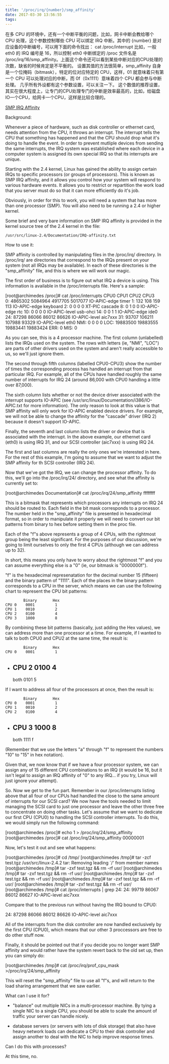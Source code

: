 ```yaml
---
title: '/proc/irq/{number}/smp_affinity'
date: 2017-03-30 13:56:55
tags:
---
```


在多 CPU 的环境中，还有一个中断平衡的问题，比如，网卡中断会教给哪个 CPU 处理，这个参数控制哪些 CPU 可以绑定 IRQ 中断。其中的 {number} 是对应设备的中断编号，可以用下面的命令找出：
cat /proc/interrupt
比如，一般 eth0 的 IRQ 编号是 16，所以控制 eth0 中断绑定的 /proc 文件名是 /proc/irq/16/smp_affinity。上面这个命令还可以看到某些中断对应的CPU处理的次数，缺省的时候肯定是不平衡的。
设置其值的方法很简单，smp_affinity 自身是一个位掩码（bitmask），特定的位对应特定的 CPU，这样，01 就意味着只有第一个 CPU 可以处理对应的中断，而 0f（0x1111）意味着四个 CPU 都会参与中断处理。
几乎所有外设都有这个参数设置，可以关注一下。
这个数值的推荐设置，其实在很大程度上，让专门的CPU处理专门的中断是效率最高的，比如，给磁盘IO一个CPU，给网卡一个CPU，这样是比较合理的。


[SMP IRQ Affinity](https://cs.uwaterloo.ca/~brecht/servers/apic/SMP-affinity.txt)

Background:  

Whenever a piece of hardware, such as disk controller or ethernet card, 
needs attention from the CPU, it throws an interrupt.  The interrupt tells
the CPU that something has happened and that the CPU should drop what
it's doing to handle the event.  In order to prevent mutliple devices from
sending the same interrupts, the IRQ system was established where each device
in a computer system is assigned its own special IRQ so that its interrupts
are unique.

Starting with the 2.4 kernel, Linux has gained the ability to assign certain
IRQs to specific processors (or groups of processors).  This is known
as SMP IRQ affinity, and it allows you control how your system will respond
to various hardware events.  It allows you to restrict or repartition
the work load that you server must do so that it can more efficiently do
it's job.

Obviously, in order for this to work, you will need a system that has more
than one processor (SMP).  You will also need to be running a 2.4 or higher
kernel.

Some brief and very bare information on SMP IRQ affinity is provided in
the kernel source tree of the 2.4 kernel in the file:

    /usr/src/linux-2.4/Documentation/IRQ-affinity.txt


How to use it:

SMP affinity is controlled by manipulating files in the /proc/irq/ directory.
In /proc/irq/ are directories that correspond to the IRQs present on your
system (not all IRQs may be available). In each of these directories is
the "smp_affinity" file, and this is where we will work our magic.

The first order of business is to figure out what IRQ a device is using.
This information is available in the /proc/interrupts file.  Here's a sample:

 [root@archimedes /proc]# cat /proc/interrupts 
            CPU0       CPU1       CPU2       CPU3       
   0:    4865302    5084964    4917705    5017077    IO-APIC-edge  timer
   1:        132        108        159        113    IO-APIC-edge  keyboard
   2:          0          0          0          0          XT-PIC  cascade
   8:          0          1          0          0    IO-APIC-edge  rtc
  10:          0          0          0          0   IO-APIC-level  usb-ohci
  14:          0          0          1          1    IO-APIC-edge  ide0
  24:      87298      86066      86012      86626   IO-APIC-level  aic7xxx
  31:      93707     106211     107988      93329   IO-APIC-level  eth0
 NMI:          0          0          0          0 
 LOC:   19883500   19883555   19883441   19883424 
 ERR:          0
 MIS:          0


As you can see, this is a 4 processor machine.  The first column (unlabelled)
lists the IRQs used on the system.  The rows with letters (ie, "NMI", "LOC")
are parts of other drivers used on the system and aren't really accessible
to us, so we'll just ignore them.

The second through fifth columns (labelled CPU0-CPU3) show the number of times
the corresponding process has handled an interrupt from that particular IRQ.
For example, all of the CPUs have handled roughly the same number of interrupts
for IRQ 24 (around 86,000 with CPU0 handling a little over 87,000).

The sixth column lists whether or not the device driver associated with the 
interrupt supports IO-APIC (see /usr/src/linux/Documentation/i386/IO-APIC.txt
for more information).  The only reason to look at this value is that 
SMP affinity will only work for IO-APIC enabled device drivers.  For
example, we will not be able to change the affinity for the "cascade"
driver (IRQ 2) because it doesn't support IO-APIC.

Finally, the seventh and last column lists the driver or device that is 
associated with the interrupt.  In the above example, our ethernet card
(eth0) is using IRQ 31, and our SCSI controller (aic7xxx) is using IRQ 24.

The first and last columns are really the only ones we're interested in here.
For the rest of this example, I'm going to assume that we want to adjust
the SMP affinity for th SCSI controller (IRQ 24).

Now that we've got the IRQ, we can change the processor affinity.  To
do this, we'll go into the /proc/irq/24/ directory, and see what the
affinity is currently set to:

 [root@archimedes Documentation]# cat /proc/irq/24/smp_affinity 
 ffffffff

This is a bitmask that represents which processors any interrupts on IRQ
24 should be routed to.  Each field in the bit mask corresponds to a processor.
The number held in the "smp_affinity" file is presented in hexadecimal format,
so in order to manipulate it properly we will need to convert our bit patterns
from binary to hex before setting them in the proc file.

Each of the "f"s above represents a group of 4 CPUs, with the rightmost
group being the least significant.  For the purposes of our discussion,
we're going to limit ourselves to only the first 4 CPUs (although we can
address up to 32).

In short, this means you only have to worry about the rightmost "f" and you
can assume everything else is a "0" (ie, our bitmask is "0000000f").

"f" is the hexadecimal represenatation for the decimal number 15 (fifteen)
and the binary pattern of "1111".  Each of the places in the binary pattern
corresponds to a CPU in the server, which means we can use the following
chart to represent the CPU bit patterns:

            Binary       Hex 
    CPU 0    0001         1 
    CPU 1    0010         2
    CPU 2    0100         4
    CPU 3    1000         8

By combining these bit patterns (basically, just adding the Hex values), we
can address more than one processor at a time.   For example, if I wanted
to talk to both CPU0 and CPU2 at the same time, the result is:

            Binary       Hex 
    CPU 0    0001         1 
  + CPU 2    0100         4
    -----------------------
    both     0101         5

If I want to address all four of the processors at once, then the result is:

            Binary       Hex 
    CPU 0    0001         1 
    CPU 1    0010         2
    CPU 2    0100         4
  + CPU 3    1000         8
    -----------------------
    both     1111         f

(Remember that we use the letters "a" through "f" to represent the numbers
 "10" to "15" in hex notation).

Given that, we now know that if we have a four processor system, we can 
assign any of 15 different CPU combinations to an IRQ (it would be 16, but
it isn't legal to assign an IRQ affinity of "0" to any IRQ... if you try,
Linux will just ignore your attempt).

So.  Now we get to the fun part.  Remember in our /proc/interrupts listing
above that all four of our CPUs had handled the close to the same amount of
interrupts for our SCSI card?  We now have the tools needed to limit managing
the SCSI card to just one processor and leave the other three free to
concentrate on doing other tasks.   Let's assume that we want to dedicate
our first CPU (CPU0) to handling the SCSI controller interrupts.  To do this,
we would simply run the following command:

 [root@archimedes /proc]# echo 1 > /proc/irq/24/smp_affinity 
 [root@archimedes /proc]# cat /proc/irq/24/smp_affinity 
 00000001

Now, let's test it out and see what happens:

 [root@archimedes /proc]# cd /tmp/
 [root@archimedes /tmp]# tar -zcf test.tgz /usr/src/linux-2.4.2 
 tar: Removing leading `/' from member names
 [root@archimedes /tmp]# tar -zxf test.tgz && rm -rf usr/
 [root@archimedes /tmp]# tar -zxf test.tgz && rm -rf usr/
 [root@archimedes /tmp]# tar -zxf test.tgz && rm -rf usr/
 [root@archimedes /tmp]# tar -zxf test.tgz && rm -rf usr/
 [root@archimedes /tmp]# tar -zxf test.tgz && rm -rf usr/
 [root@archimedes /tmp]# cat /proc/interrupts | grep 24:
  24:      99719      86067      86012      86627   IO-APIC-level  aic7xxx

Compare that to the previous run without having the IRQ bound to CPU0:

  24:      87298      86066      86012      86626   IO-APIC-level  aic7xxx

All of the interrupts from the disk controller are now handled exclusively
by the first CPU (CPU0), which means that our other 3 proccessors are free
to do other stuff now.

Finally, it should be pointed out that if you decide you no longer want
SMP affinity and would rather have the system revert back to the old set up,
then you can simply do:

 [root@archimedes /tmp]# cat /proc/irq/prof_cpu_mask >/proc/irq/24/smp_affinity

This will reset the "smp_affinity" file to use all "f"s, and will return to
the load sharing arrangement that we saw earlier.


What can I use it for?

- "balance" out multiple NICs in a multi-processor machine.  By tying a single
  NIC to a single CPU, you should be able to scale the amount of traffic
  your server can handle nicely.

- database servers (or servers with lots of disk storage) that also have
  heavy network loads can dedicate a CPU to their disk controller and assign
  another to deal with the NIC to help improve response times.


Can I do this with processes?

At this time, no.

